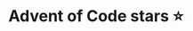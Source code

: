 # Advent of Code stars ⭐️

<!--- advent_readme_stars 2015 table --->

<!--- advent_readme_stars 2016 table --->

<!--- advent_readme_stars 2017 table --->

<!--- advent_readme_stars 2018 table --->

<!--- advent_readme_stars 2019 table --->

<!--- advent_readme_stars 2020 table --->

<!--- advent_readme_stars 2021 table --->

<!--- advent_readme_stars 2022 table --->

<!--- advent_readme_stars 2023 table --->

